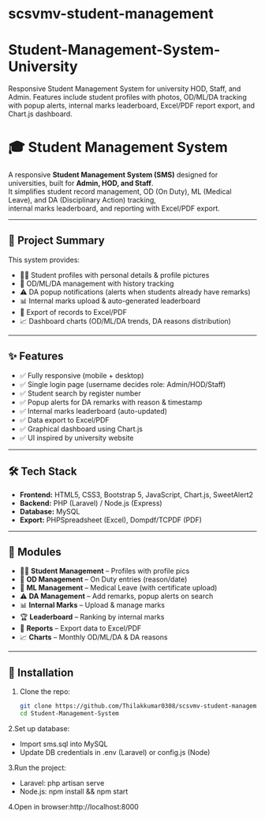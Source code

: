 # scsvmv-student-management
# Student-Management-System-University
Responsive Student Management System for university HOD, Staff, and Admin. Features include student profiles with photos, OD/ML/DA tracking with popup alerts, internal marks leaderboard, Excel/PDF report export, and Chart.js dashboard.

# 🎓 Student Management System  

A responsive **Student Management System (SMS)** designed for universities, built for **Admin, HOD, and Staff**.  
It simplifies student record management, OD (On Duty), ML (Medical Leave), and DA (Disciplinary Action) tracking,  
internal marks leaderboard, and reporting with Excel/PDF export.  

---

## 📖 Project Summary  

This system provides:  
- 👨‍🎓 Student profiles with personal details & profile pictures  
- 📝 OD/ML/DA management with history tracking  
- ⚠️ DA popup notifications (alerts when students already have remarks)  
- 📊 Internal marks upload & auto-generated leaderboard  
- 📑 Export of records to Excel/PDF  
- 📈 Dashboard charts (OD/ML/DA trends, DA reasons distribution)  

---

## ✨ Features  

- ✅ Fully responsive (mobile + desktop)  
- ✅ Single login page (username decides role: Admin/HOD/Staff)  
- ✅ Student search by register number  
- ✅ Popup alerts for DA remarks with reason & timestamp  
- ✅ Internal marks leaderboard (auto-updated)  
- ✅ Data export to Excel/PDF  
- ✅ Graphical dashboard using Chart.js  
- ✅ UI inspired by university website  

---

## 🛠️ Tech Stack  

- **Frontend:** HTML5, CSS3, Bootstrap 5, JavaScript, Chart.js, SweetAlert2  
- **Backend:** PHP (Laravel) / Node.js (Express)  
- **Database:** MySQL  
- **Export:** PHPSpreadsheet (Excel), Dompdf/TCPDF (PDF)  

---

## 📂 Modules  

- 👨‍🎓 **Student Management** – Profiles with profile pics  
- 📝 **OD Management** – On Duty entries (reason/date)  
- 🏥 **ML Management** – Medical Leave (with certificate upload)  
- ⚠️ **DA Management** – Add remarks, popup alerts on search  
- 📊 **Internal Marks** – Upload & manage marks  
- 🏆 **Leaderboard** – Ranking by internal marks  
- 📑 **Reports** – Export data to Excel/PDF  
- 📈 **Charts** – Monthly OD/ML/DA & DA reasons  

---

## 🚀 Installation  

1. Clone the repo:  
   ```bash
   git clone https://github.com/Thilakkumar0308/scsvmv-student-management.git
   cd Student-Management-System

2.Set up database: 
 * Import sms.sql into MySQL
 * Update DB credentials in .env (Laravel) or config.js (Node)

3.Run the project:
 * Laravel: php artisan serve
 * Node.js: npm install && npm start

4.Open in browser:http://localhost:8000

